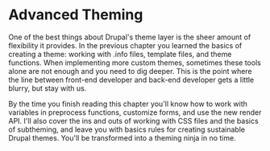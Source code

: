 # Advanced Theming

One of the best things about Drupal's theme layer is the sheer amount of flexibility it provides. In the previous chapter you learned the basics of creating a theme: working with .info files, template files, and theme functions. When implementing more custom themes, sometimes these tools alone are not enough and you need to dig deeper. This is the point where the line between front-end developer and back-end developer gets a little blurry, but stay with us.

By the time you finish reading this chapter you'll know how to work with variables in preprocess functions, customize forms, and use the new render API. I'll also cover the ins and outs of working with CSS files and the basics of subtheming, and leave you with basics rules for creating sustainable Drupal themes. You'll be transformed into a theming ninja in no time.
